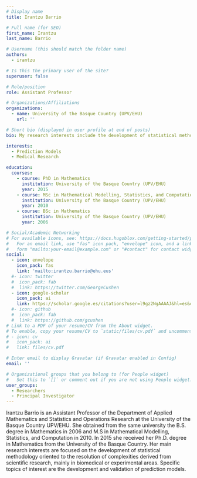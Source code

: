 ```yaml
---
# Display name
title: Irantzu Barrio

# Full name (for SEO)
first_name: Irantzu 
last_name: Barrio

# Username (this should match the folder name)
authors:
  - irantzu

# Is this the primary user of the site?
superuser: false

# Role/position
role: Assistant Professor

# Organizations/Affiliations
organizations:
  - name: University of the Basque Country (UPV/EHU)
    url: ''

# Short bio (displayed in user profile at end of posts)
bio: My research interests include the development of statistical methodology oriented to the resolution of complexities derived from scientific research, mainly in biomedical or experimental areas. Specific topics of interest are the development and validation of prediction models.

interests:
  - Prediction Models
  - Medical Research

education:
  courses:
    - course: PhD in Mathematics
      institution: University of the Basque Country (UPV/EHU)
      year: 2015
    - course: MSc in Mathematical Modelling, Statistics, and Computation
      institution: University of the Basque Country (UPV/EHU)
      year: 2010
    - course: BSc in Mathematics
      institution: University of the Basque Country (UPV/EHU)
      year: 2006

# Social/Academic Networking
# For available icons, see: https://docs.hugoblox.com/getting-started/page-builder/#icons
#   For an email link, use "fas" icon pack, "envelope" icon, and a link in the
#   form "mailto:your-email@example.com" or "#contact" for contact widget.
social:
  - icon: envelope
    icon_pack: fas
    link: 'mailto:irantzu.barrio@ehu.eus'
  #- icon: twitter
  #  icon_pack: fab
  #  link: https://twitter.com/GeorgeCushen
  - icon: google-scholar
    icon_pack: ai
    link: https://scholar.google.es/citations?user=l9gz2NgAAAAJ&hl=es&oi=ao
  #- icon: github
  #  icon_pack: fab
  #  link: https://github.com/gcushen
# Link to a PDF of your resume/CV from the About widget.
# To enable, copy your resume/CV to `static/files/cv.pdf` and uncomment the lines below.
# - icon: cv
#   icon_pack: ai
#   link: files/cv.pdf

# Enter email to display Gravatar (if Gravatar enabled in Config)
email: ''

# Organizational groups that you belong to (for People widget)
#   Set this to `[]` or comment out if you are not using People widget.
user_groups:
  - Researchers
  - Principal Investigator
---
```


Irantzu Barrio is an Assistant Professor of the Department of Applied Mathematics and Statistics and Operations Research at the University of the Basque Country UPV/EHU. She obtained from the same university the B.S. degree in Mathematics in 2006 and M.S in Mathematical Modelling, Statistics, and Computation in 2010. In 2015 she received her Ph.D. degree in Mathematics from the University of the Basque Country. Her main research interests are focused on the development of statistical methodology oriented to the resolution of complexities derived from scientific research, mainly in biomedical or experimental areas. Specific topics of interest are the development and validation of prediction models.
